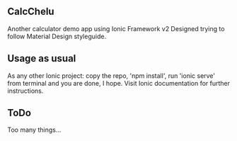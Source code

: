 ## CalcChelu
Another calculator demo app using Ionic Framework v2
Designed trying to follow Material Design styleguide.

## Usage as usual
As any other Ionic project: copy the repo, 'npm install', run 'ionic serve' from terminal and you are done, I hope.
Visit Ionic documentation for further instructions.

## ToDo
Too many things...

